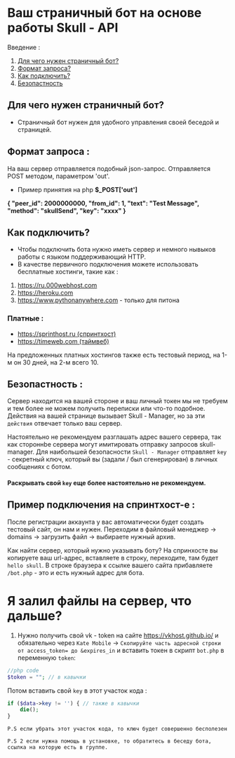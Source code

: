 # Ваш страничный бот на основе работы Skull - API

Введение :
1) [Для чего нужен страничный бот?](https://github.com/Skull-Manager/page-bot/blob/master/README.md#%D0%B4%D0%BB%D1%8F-%D1%87%D0%B5%D0%B3%D0%BE-%D0%BD%D1%83%D0%B6%D0%B5%D0%BD-%D1%81%D1%82%D1%80%D0%B0%D0%BD%D0%B8%D1%87%D0%BD%D1%8B%D0%B9-%D0%B1%D0%BE%D1%82)
2) [Формат запроса?](https://github.com/Skull-Manager/page-bot/blob/master/README.md#%D1%84%D0%BE%D1%80%D0%BC%D0%B0%D1%82-%D0%B7%D0%B0%D0%BF%D1%80%D0%BE%D1%81%D0%B0-)
3) [Как подключить?](https://github.com/Skull-Manager/page-bot/blob/master/README.md#%D0%BA%D0%B0%D0%BA-%D0%BF%D0%BE%D0%B4%D0%BA%D0%BB%D1%8E%D1%87%D0%B8%D1%82%D1%8C)
4) [Безопастность](https://github.com/Skull-Manager/page-bot/blob/master/README.md#%D0%B1%D0%B5%D0%B7%D0%BE%D0%BF%D0%B0%D1%81%D1%82%D0%BD%D0%BE%D1%81%D1%82%D1%8C-)

## Для чего нужен страничный бот?
- Страничный бот нужен для удобного управления своей беседой и страницей.

## Формат запроса :
На ваш сервер отправляется подобный json-запрос. Отправляется POST методом, параметром 'out'. 

- Пример принятия на php **$_POST['out']**

**{
"peer_id": 2000000000, 
"from_id": 1,
"text": "Test Message",
"method": "skullSend",
"key": "хххх"
}**

## Как подключить?
- Чтобы подключить бота нужно иметь сервер и немного нывыков работы с языком поддерживающий HTTP.
- В качестве первичного подключения можете использовать бесплатные хостинги, такие как :

1. <https://ru.000webhost.com>
2. <https://heroku.com>
3. <https://www.pythonanywhere.com> - только для питона

### Платные :
- [https://sprinthost.ru (спринтхост)](https://sprinthost.ru/s34130)
- [https://timeweb.com (таймвеб)](https://timeweb.com/ru/services/hosting?utm_source=cp96337&utm_medium=timeweb&utm_campaign=timeweb-bring-a-friend)


На предложенных платных хостингов также есть тестовый период, на 1-м он 30 дней, на 2-м всего 10.

## Безопастность :
Сервер находится на вашей стороне и ваш личный токен мы не требуем и тем более не можем получить переписки или что-то подобное. Действия на вашей странице вызывает Skull - Manager, но за эти `действия` отвечает только ваш сервер.

Настоятельно не рекомендуем разглашать адрес вашего сервера, так как стороннbе сервера могут имитировать отправку запросов skull-manager.
Для наибольшей безопасности `Skull - Manager` отправляет `key` - секретный ключ, который вы (задали / был сгенерирован) в личных сообщениях с ботом. 
#### Раскрывать свой `key` еще более настоятельно не рекомендуем.

## Пример подключения на спринтхост-е :
После регистрации аккаунта у вас автоматически будет создать тестовый сайт, он нам и нужен.
Переходим в файловый менеджер -> domains -> загрузить файл -> выбираете нужный архив.

Как найти сервер, который нужно указывать боту?
На спринхосте вы копируете ваш url-адрес, вставляете в строку, переходите, там будет `hello skull`. В строке браузера к ссылке вашего сайта прибавляете `/bot.php` - это и есть нужный адрес для бота.


# Я залил файлы на сервер, что дальше?
1) Нужно получить свой vk - token на сайте <https://vkhost.github.io/> и обязательно через `Kate Mobile` -> `Скопируйте часть адресной строки от access_token= до &expires_in` и вставить токен в скрипт `bot.php` в переменную `token`:

```php
//php code
$token = ""; // в кавычки
```
Потом вставить свой `key` в этот участок кода :
```php
if ($data->key != '') { // также в кавычки
    die();
}
```
`P.S если убрать этот участок кода, то ключ будет совершенно бесполезен`

`P.S 2 если нужна помощь в установке, то обратитесь в беседу бота, ссылка на которую есть в группе.`
